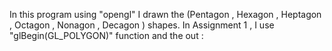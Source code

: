 In this program using "opengl" I drawn the (Pentagon , Hexagon , Heptagon , Octagon , Nonagon ,  Decagon ) shapes.
In Assignment 1 , I use "glBegin(GL_POLYGON)" function and the out :
 

